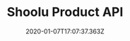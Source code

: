 ---
date: 2020-01-07T17:07:37.363Z
title: "Shoolu Product API" 
logo: "./shoolu-logo.svg"
description: "Filling Gaps In BigCommerce"
color: "#0fb681"
tags: ["PHP"]
images: ["./shoolu-product-grid.png"]
weight: 0
published: false
---